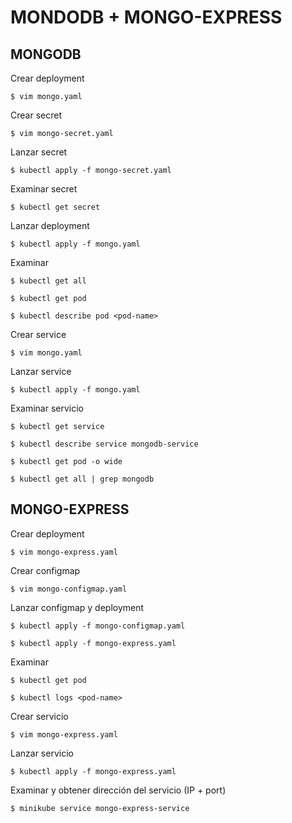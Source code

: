 # MONDODB + MONGO-EXPRESS

## MONGODB 

Crear deployment

	$ vim mongo.yaml

Crear secret

	$ vim mongo-secret.yaml

Lanzar secret

	$ kubectl apply -f mongo-secret.yaml

Examinar secret

	$ kubectl get secret

Lanzar deployment

	$ kubectl apply -f mongo.yaml
	
Examinar

	$ kubectl get all
	
	$ kubectl get pod
	
	$ kubectl describe pod <pod-name>
	
Crear service

	$ vim mongo.yaml
	
Lanzar service

	$ kubectl apply -f mongo.yaml
	
Examinar servicio

	$ kubectl get service
	
	$ kubectl describe service mongodb-service
	
	$ kubectl get pod -o wide
	
	$ kubectl get all | grep mongodb
	

## MONGO-EXPRESS

Crear deployment

	$ vim mongo-express.yaml
	
Crear configmap

	$ vim mongo-configmap.yaml
	
Lanzar configmap y deployment

	$ kubectl apply -f mongo-configmap.yaml
	
	$ kubectl apply -f mongo-express.yaml
	
Examinar

	$ kubectl get pod
	
	$ kubectl logs <pod-name>
	
Crear servicio

	$ vim mongo-express.yaml
	
Lanzar servicio

	$ kubectl apply -f mongo-express.yaml
	
Examinar y obtener dirección del servicio (IP + port)

	$ minikube service mongo-express-service
	

	
	
	
	

